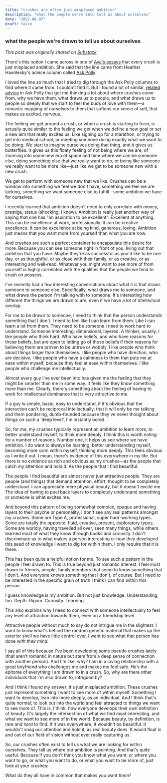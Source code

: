```yaml
---
title: "crushes are often just misplaced ambition"
description: "what the people we're into tell us about ourselves"
date: "2022-06-07"
draft: false
---
```

### what the people we're drawn to tell us about ourselves
_This post was originally shared on [Substack](https://mindmine.substack.com/p/crushes-are-often-just-misplaced)_

There's this notion I came across in one of [Ava's essays](https://ava.substack.com/p/how-to-avoid-half-heartedness) that every crush is just misplaced ambition. She said that the line came from Heather Havrilesky's advice column called [Ask Polly](https://askpolly.substack.com/).

I loved the line so much that I tried to dig through the Ask Polly columns to find where it came from. I couldn't find it. But I found a lot of similar, [related advice](https://www.thecut.com/2019/04/ask-polly-why-do-i-always-have-a-crush-on-someone.html) in Ask Polly that got me thinking a lot about where crushes come from, why we have them, what draws us to people, and what draws us to people so deeply that we start to feel the buds of love with them—a romantic mapping of ourselves to them that softens our sense of self, that makes us excited, nervous.

The feeling we get around a crush, or when a crush is starting to form, is actually quite similar to the feeling we get when we define a new goal or set a new aim that really excites us. Like signing up for a marathon, or trying to get into medical school, or meeting someone doing exactly what we want to be doing. We start to imagine ourselves doing that thing, and it gives us butterflies. It gives us this floaty feeling of not being where we are, of zooming into some new era of space and time where we can be someone else, doing something else that we really want to do, or being like someone we really want to be more like—just like we get to be someone new with a new crush.

We get to perform with someone new that we like. Crushes can be a window into something we feel we don't have, something we feel we are lacking, something we want someone else to fulfill—some ambition we have for ourselves.

I recently learned that ambition doesn't need to only correlate with money, prestige, status (shocking, I know). Ambition is really just another way of saying that one has "an aspiration to be excellent". Excellent at anything. This can be excellence at work, professionally. It can be creative excellence. It can be excellence at being kind, generous, loving. Ambition just means that you want more from yourself than what you are now.

And crushes are such a perfect container to encapsulate this desire for more. Because you can see someone right in front of you, living out that ambition that you have. Maybe they're as successful as you'd like to be one day, or as thoughtful, or as close with their family, or as creative, or as interesting and well-read. Whatever you might want to see more of from yourself is highly correlated with the qualities that the people we tend to crush on possess.

I've recently had a few interesting conversations about what it is that draws someone to someone else. Specifically, what draws me to someone, and what draws the person I'm talking with to someone. It's interesting how different the things we are drawn to are, even if we have a lot of intellectual overlap.

For me to be drawn to someone, I need to think that the person understands something that I don't. I need to feel like I can learn from them. Like I can learn a lot from them. They need to be someone I need to work hard to understand. Someone interesting, dimensional, layered. A thinker, usually. I like people who think hard. Who have beliefs, and who have reasons for those beliefs, but are open to letting go of those beliefs if their reasons for believing them are proven to be untrue or wobbly. I like people who think about things larger than themselves. I like people who have direction, who are decisive. I like people who have a calmness to them that puts me at ease within myself, because they feel at ease within themselves. I like people who challenge me intellectually.

Almost every guy I've ever been into has given me the feeling that they might be smarter than me in some way. It feels like they know something more than me. Clearly, there's something about the feeling of having to work for intellectual dominance that is very attractive to me.

If a guy is simple, basic, easy to understand, if it's obvious that the interaction can't be reciprocal intellectually, that it will only be me talking and them pondering, dumb-founded because they've never thought about things on such a 'deep level', I'm instantly bored.


So, for me, my crushes typically represent an ambition to learn more, to better understand myself, to think more deeply. I think this is worth noting for a number of reasons. Number one, it helps us see where we have ambition. I do want to always be learning, better understanding myself, becoming more calm within myself, thinking more deeply. This feels obvious as I write it out. I mean, there's evidence of this everywhere in my life. But there is no evidence as rich and obvious as my crushes—as the people that catch my attention and hold it. As the people that I find beautiful.

The people I find beautiful are almost never just attractive people. They are people (and things) that demand attention, effort, thought to be completely understood. I can appreciate mere physical beauty, but it doesn't excite me. The idea of having to peel back layers to completely understand something or someone is what excites me.

And beyond this pattern of being somewhat complex, opaque and having layers to their psyche or personality, I don't see any real patterns amongst my crushes. Some are Type A, professional, super hard-working types. Some are totally the opposite: fluid, creative, present, exploratory types. Some are worldly, having travelled all over, seen many things, while others learned most of what they know through books and curiosity. I don't discriminate as to what makes a person interesting or how they developed this seed of knowledge I want to dig for within them. I only require that it is there.

This has been quite a helpful notion for me. To see such a pattern in the people I feel drawn to. This is true beyond just romantic interest. I feel most drawn to friends, people, family members that seem to know something that I don't. And everyone knows something that I don't, of course. But I need to be interested in the specific grain of truth I think I can find within this person.

I guess knowledge is my ambition. But not just knowledge. Understanding, too. Depth. Rigour. Curiosity. Learning.

This also explains why I need to connect with someone intellectually to feel any level of attraction towards them, even on a friendship level.

Attractive people without much to say do not intrigue me in the slightest. I want to know what's behind the random genetic material that makes up the exterior shell we have little control over. I want to see what that person has done _with their mind._

I say all of this because I've been developing some pseudo crushes lately (that aren’t romantic in nature but stem from a deep sense of connection with another person). And I'm like: why? I am in a loving relationship with a great boyfriend who challenges me and makes me feel safe. He’s the epitome of everything I am drawn to in a crush. So, why are there other individuals that I'm also drawn to, intrigued by?

And I think I found my answer: it's just misplaced ambition. These crushes just represent something I want to see more of within myself. Something I want to develop, lean into more deeply, as an individual. And I think that's quite normal; to look out into the world and feel attracted to things we want to see more of. This is, I think, how everyone develops their own definition of beauty. It's largely the intersection of what we find most interesting, and what we want to see more of in the world. Because beauty, by definition, is rare and hard to find. If it was everywhere, it wouldn't be beautiful. It wouldn't snag our attention and hold it, as real beauty does. It would float in and out of our field of vision without ever really capturing us.

So, our crushes often exist to tell us what we are looking for within ourselves. They tell us where our ambition is pointing. And that's quite useful. Because if you don't think you know what you want, or where you want to go, or what you want to do, or what you want to be more of, just look at your crushes:

What do they all have in common that makes _you_ want _them?_